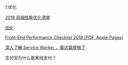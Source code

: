 1.优化

[2018 前端性能优化清单](http://cherryblog.site/front-end-performance-checklist-2018.html#more)

[优化](https://user-gold-cdn.xitu.io/2018/2/28/161db9df64a2f3c1?w=1490&h=3002&f=png&s=709772)

[Front-End Performance Checklist 2018 [PDF, Apple Pages]](https://www.smashingmagazine.com/2018/01/front-end-performance-checklist-2018-pdf-pages/)

[深入了解 Service Worker ，看这篇就够了](https://zhuanlan.zhihu.com/p/27264234)


支付宝为什么能离线支付？
